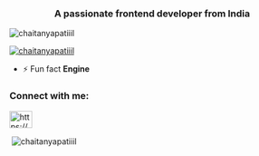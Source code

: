 <h3 align="center">A passionate frontend developer from India</h3>

<p align="left"> <img src="https://komarev.com/ghpvc/?username=chaitanyapatiiil&label=Profile%20views&color=0e75b6&style=flat" alt="chaitanyapatiiil" /> </p>

<p align="left"> <a href="https://github.com/ryo-ma/github-profile-trophy"><img src="https://github-profile-trophy.vercel.app/?username=chaitanyapatiiil" alt="chaitanyapatiiil" /></a> </p>

- ⚡ Fun fact **Engine**

<h3 align="left">Connect with me:</h3>
<p align="left">
<a href="https://linkedin.com/in/https://www.linkedin.com/in/chaitanya-patil-198023231/" target="blank"><img align="center" src="https://raw.githubusercontent.com/rahuldkjain/github-profile-readme-generator/master/src/images/icons/Social/linked-in-alt.svg" alt="https://www.linkedin.com/in/chaitanya-patil-198023231/" height="30" width="40" /></a>
</p>

<p>&nbsp;<img align="center" src="https://github-readme-stats.vercel.app/api?username=chaitanyapatiiil&show_icons=true&locale=en" alt="chaitanyapatiiil" /></p>

